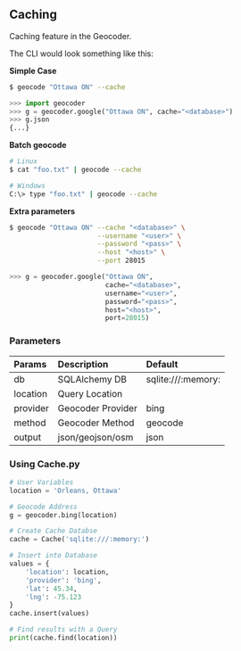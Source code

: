 ## Caching

Caching feature in the Geocoder.

The CLI would look something like this:

**Simple Case**

```bash
$ geocode "Ottawa ON" --cache
```

```python
>>> import geocoder
>>> g = geocoder.google("Ottawa ON", cache="<database>")
>>> g.json
{...}
```

**Batch geocode**

```bash
# Linux
$ cat "foo.txt" | geocode --cache
```

```bash
# Windows
C:\> type "foo.txt" | geocode --cache
```


**Extra parameters**

```bash
$ geocode "Ottawa ON" --cache "<database>" \
                      --username "<user>" \
                      --password "<pass>" \
                      --host "<host>" \
                      --port 28015
```

```python
>>> g = geocoder.google("Ottawa ON",
                        cache="<database>",
                        username="<user>",
                        password="<pass>",
                        host="<host>",
                        port=28015)
```

### Parameters

|Params   |Description       |Default            |
|:--------|:-----------------|:------------------|
|db       |SQLAlchemy DB     |sqlite:///:memory: |
|location |Query Location    |                   |
|provider |Geocoder Provider |bing               |
|method   |Geocoder Method   |geocode            |
|output   |json/geojson/osm  |json               |

### Using Cache.py

```python
# User Variables
location = 'Orleans, Ottawa'

# Geocode Address
g = geocoder.bing(location)

# Create Cache Databse
cache = Cache('sqlite:///:memory:')

# Insert into Database
values = {
    'location': location,
    'provider': 'bing',
    'lat': 45.34,
    'lng': -75.123
}
cache.insert(values)

# Find results with a Query
print(cache.find(location))
```
